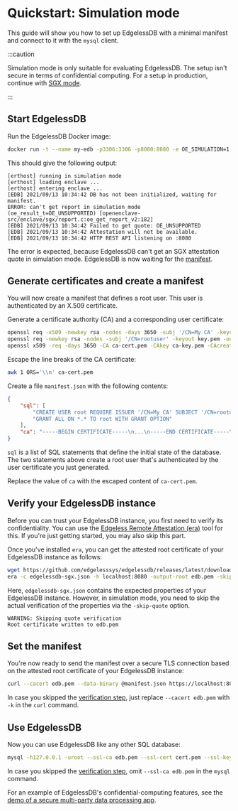 # Quickstart: Simulation mode
This guide will show you how to set up EdgelessDB with a minimal manifest and connect to it with the `mysql` client.

:::caution

Simulation mode is only suitable for evaluating EdgelessDB. The setup isn't secure in terms of confidential computing. For a setup in production, continue with [SGX mode](quickstart-sgx.md).

:::

## Start EdgelessDB
Run the EdgelessDB Docker image:
```bash
docker run -t --name my-edb -p3306:3306 -p8080:8080 -e OE_SIMULATION=1 ghcr.io/edgelesssys/edgelessdb-sgx-1gb
```
This should give the following output:
```shell-session
[erthost] running in simulation mode
[erthost] loading enclave ...
[erthost] entering enclave ...
[EDB] 2021/09/13 10:34:42 DB has not been initialized, waiting for manifest.
ERROR: can't get report in simulation mode (oe_result_t=OE_UNSUPPORTED) [openenclave-src/enclave/sgx/report.c:oe_get_report_v2:182]
[EDB] 2021/09/13 10:34:42 Failed to get quote: OE_UNSUPPORTED
[EDB] 2021/09/13 10:34:42 Attestation will not be available.
[EDB] 2021/09/13 10:34:42 HTTP REST API listening on :8080
```

The error is expected, because EdgelessDB can't get an SGX attestation quote in simulation mode. EdgelessDB is now waiting for the [manifest](concepts.md#manifest).

## Generate certificates and create a manifest
You will now create a manifest that defines a root user. This user is authenticated by an X.509 certificate.

Generate a certificate authority (CA) and a corresponding user certificate:
```bash
openssl req -x509 -newkey rsa -nodes -days 3650 -subj '/CN=My CA' -keyout ca-key.pem -out ca-cert.pem
openssl req -newkey rsa -nodes -subj '/CN=rootuser' -keyout key.pem -out csr.pem
openssl x509 -req -days 3650 -CA ca-cert.pem -CAkey ca-key.pem -CAcreateserial -in csr.pem -out cert.pem
```

Escape the line breaks of the CA certificate:
```bash
awk 1 ORS='\\n' ca-cert.pem
```

Create a file `manifest.json` with the following contents:
```json
{
    "sql": [
        "CREATE USER root REQUIRE ISSUER '/CN=My CA' SUBJECT '/CN=rootuser'",
        "GRANT ALL ON *.* TO root WITH GRANT OPTION"
    ],
    "ca": "-----BEGIN CERTIFICATE-----\n...\n-----END CERTIFICATE-----\n"
}
```

`sql` is a list of SQL statements that define the initial state of the database. The two statements above create a root user that's authenticated by the user certificate you just generated.

Replace the value of `ca` with the escaped content of `ca-cert.pem`.

## Verify your EdgelessDB instance
Before you can trust your EdgelessDB instance, you first need to verify its confidentiality. You can use the [Edgeless Remote Attestation (era)](https://github.com/edgelesssys/era) tool for this. If you're just getting started, you may also skip this part.

Once you've installed `era`, you can get the attested root certificate of your EdgelessDB instance as follows:
```bash
wget https://github.com/edgelesssys/edgelessdb/releases/latest/download/edgelessdb-sgx.json
era -c edgelessdb-sgx.json -h localhost:8080 -output-root edb.pem -skip-quote
```

Here, `edgelessdb-sgx.json` contains the expected properties of your EdgelessDB instance. However, in simulation mode, you need to skip the actual verification of the properties via the `-skip-quote` option.

```shell-session
WARNING: Skipping quote verification
Root certificate written to edb.pem
```

## Set the manifest
You're now ready to send the manifest over a secure TLS connection based on the attested root certificate of your EdgelessDB instance:
```bash
curl --cacert edb.pem --data-binary @manifest.json https://localhost:8080/manifest
```

In case you skipped the [verification step](#verify-your-edgelessdb-instance), just replace `--cacert edb.pem` with `-k` in the `curl` command.

## Use EdgelessDB
Now you can use EdgelessDB like any other SQL database:
```bash
mysql -h127.0.0.1 -uroot --ssl-ca edb.pem --ssl-cert cert.pem --ssl-key key.pem
```

In case you skipped the [verification step](#verify-your-edgelessdb-instance), omit `--ssl-ca edb.pem` in the `mysql` command.

For an example of EdgelessDB's confidential-computing features, see the [demo of a secure multi-party data processing app](https://github.com/edgelesssys/edgelessdb/tree/main/demo).
